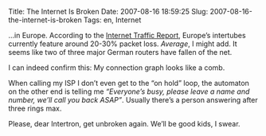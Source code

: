 Title: The Internet Is Broken
Date: 2007-08-16 18:59:25
Slug: 2007-08-16-the-internet-is-broken
Tags: en, Internet


…in Europe. According to the [Internet Traffic Report][1], Europe’s intertubes
currently feature around 20-30% packet loss. _Average_, I might add. It seems
like two of three major German routers have fallen of the net.

I can indeed confirm this: My connection graph looks like a comb.

When calling my ISP I don’t even get to the “on hold” loop, the automaton on
the other end is telling me _“Everyone’s busy, please leave a name and number,
we’ll call you back ASAP”_. Usually there’s a person answering after three
rings max.

Please, dear Intertron, get unbroken again. We’ll be good kids, I swear.

   [1]: http://www.internettrafficreport.com/europe.htm
